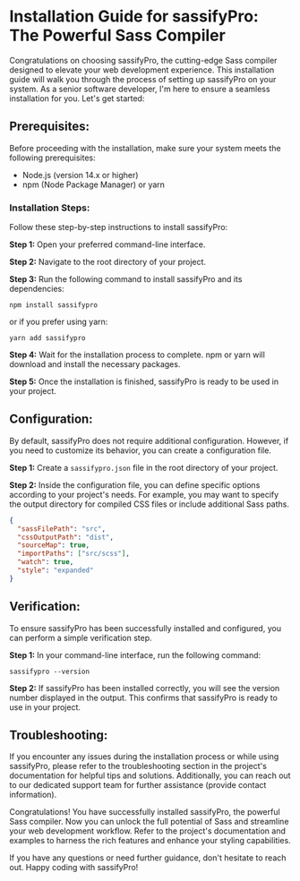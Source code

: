 # Installation Guide for sassifyPro: The Powerful Sass Compiler

Congratulations on choosing sassifyPro, the cutting-edge Sass compiler designed to elevate your web development experience. This installation guide will walk you through the process of setting up sassifyPro on your system. As a senior software developer, I'm here to ensure a seamless installation for you. Let's get started:

## Prerequisites:

Before proceeding with the installation, make sure your system meets the following prerequisites:

- Node.js (version 14.x or higher)
- npm (Node Package Manager) or yarn

### Installation Steps:

Follow these step-by-step instructions to install sassifyPro:

**Step 1:** Open your preferred command-line interface.

**Step 2:** Navigate to the root directory of your project.

**Step 3:** Run the following command to install sassifyPro and its dependencies:

```shell
npm install sassifypro
```

or if you prefer using yarn:

```shell
yarn add sassifypro
```

**Step 4:** Wait for the installation process to complete. npm or yarn will download and install the necessary packages.

**Step 5:** Once the installation is finished, sassifyPro is ready to be used in your project.

## Configuration:

By default, sassifyPro does not require additional configuration. However, if you need to customize its behavior, you can create a configuration file.

**Step 1:** Create a `sassifypro.json` file in the root directory of your project.

**Step 2:** Inside the configuration file, you can define specific options according to your project's needs. For example, you may want to specify the output directory for compiled CSS files or include additional Sass paths.

```json
{
  "sassFilePath": "src",
  "cssOutputPath": "dist",
  "sourceMap": true,
  "importPaths": ["src/scss"],
  "watch": true,
  "style": "expanded"
}
```

## Verification:

To ensure sassifyPro has been successfully installed and configured, you can perform a simple verification step.

**Step 1:** In your command-line interface, run the following command:

```shell
sassifypro --version
```

**Step 2:** If sassifyPro has been installed correctly, you will see the version number displayed in the output. This confirms that sassifyPro is ready to use in your project.

## Troubleshooting:

If you encounter any issues during the installation process or while using sassifyPro, please refer to the troubleshooting section in the project's documentation for helpful tips and solutions. Additionally, you can reach out to our dedicated support team for further assistance (provide contact information).

Congratulations! You have successfully installed sassifyPro, the powerful Sass compiler. Now you can unlock the full potential of Sass and streamline your web development workflow. Refer to the project's documentation and examples to harness the rich features and enhance your styling capabilities.

If you have any questions or need further guidance, don't hesitate to reach out. Happy coding with sassifyPro!
